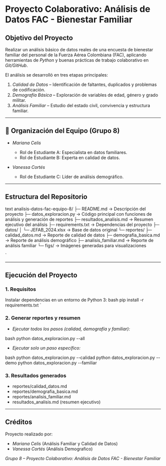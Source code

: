 #  Proyecto Colaborativo: Análisis de Datos FAC - Bienestar Familiar

##  Objetivo del Proyecto
Realizar un análisis básico de datos reales de una encuesta de bienestar familiar del personal de la Fuerza Aérea Colombiana (FAC), aplicando herramientas de *Python* y buenas prácticas de trabajo colaborativo en *Git/GitHub*.  

El análisis se desarrolló en tres etapas principales:
1. *Calidad de Datos* – Identificación de faltantes, duplicados y problemas de codificación.  
2. *Demografía Básica* – Exploración de variables de edad, género y grado militar.  
3. *Análisis Familiar* – Estudio del estado civil, convivencia y estructura familiar.

---

## 👥 Organización del Equipo (Grupo 8)

- *Mariana Celis*  
  - Rol de Estudiante A: Especialista en datos familiares.  
  - Rol de Estudiante B: Experta en calidad de datos.  

- *Vanessa Cortés*  
  - Rol de Estudiante C: Líder de análisis demográfico. 

---

##  Estructura del Repositorio


text
analisis-datos-fac-equipo-8/
├─ README.md                       → Descripción del proyecto
├─ datos_exploracion.py            → Código principal con funciones de análisis y generación de reportes
├─ resultados_analisis.md          → Resumen ejecutivo del análisis
├─ requirements.txt                → Dependencias del proyecto
├─ datos/
│  └─ JEFAB_2024.xlsx              → Base de datos original
└─ reportes/
   ├─ calidad_datos.md             → Reporte de calidad de datos
   ├─ demografia_basica.md         → Reporte de análisis demográfico
   ├─ analisis_familiar.md         → Reporte de análisis familiar
   └─ figs/                        → Imágenes generadas para visualizaciones

`

---

##  Ejecución del Proyecto

### 1. Requisitos
Instalar dependencias en un entorno de Python 3:
bash
pip install -r requirements.txt
`

### 2. Generar reportes y resumen

* *Ejecutar todos los pasos (calidad, demografía y familiar):*

bash
python datos_exploracion.py --all


* *Ejecutar solo un paso específico:*

bash
python datos_exploracion.py --calidad
python datos_exploracion.py --demo
python datos_exploracion.py --familiar


### 3. Resultados generados

* reportes/calidad_datos.md
* reportes/demografia_basica.md
* reportes/analisis_familiar.md
* resultados_analisis.md (resumen ejecutivo)

---

## Créditos

Proyecto realizado por:

* *Mariana Celis* (Análisis Familiar y Calidad de Datos)
* *Vanessa Cortés* (Análisis Demografico)

*Grupo 8 – Proyecto Colaborativo: Análisis de Datos FAC - Bienestar Familiar*

